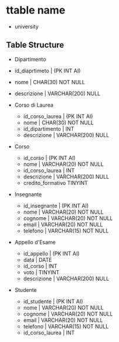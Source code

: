# ttable name
- university
 ## Table Structure

 * Dipartimento
  * id_diaprtimeto | (PK INT AI)
  * nome | CHAR(30) NOT NULL
  * descrizione |  VARCHAR(200) NULL 

* Corso di Laurea
  * id_corso_laurea | (PK INT AI)
  * nome | CHAR(30) NOT NULL
  * id_dipartimento | INT
  * descrizione | VARCHAR(200) NULL

* Corso
  * id_corso | (PK INT AI)
  * nome | VARCHAR(20) NOT NULL
  * id_corso_laurea | INT
  * descrizione | VARCHAR(200) NULL
  * credito_formativo TINYINT

* Insegnante
   * id_insegnante | (PK INT AI)
   * nome | VARCHAR(20) NOT NULL
   * cognome | VARCHAR(20) NOT NULL
   * email | VARCHAR(20) NOT NULL
   * telefono | VARCHAR(15) NOT NULL

* Appello d'Esame
   * id_appello | (PK INT AI)
   * data | DATE
   * id_corso | INT
   * voto | TINYINT
   * descrizione | VARCHAR(200) NULL

* Studente
   * id_studente | (PK INT AI)
   * nome | VARCHAR(20) NOT NULL
   * cognome | VARCHAR(20) NOT NULL
   * email | VARCHAR(20) NOT NULL
   * telefono | VARCHAR(15) NOT NULL
   * id_corso_laurea | INT




